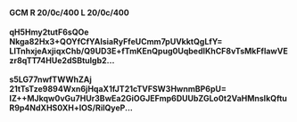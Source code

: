 #### GCM R 20/0c/400 L 20/0c/400
**qH5Hmy2tutF6sQOe**<br/>**Nkga82Hx3+QOYfCfYAlsiaRyFfeUCmm7pUVkktQgLfY=**<br/>**LlTnhxjeAxjiqxChb/Q9UD3E+fTmKEnQpug0UqbedIKhCF8vTsMkFflawVEzr8qTT74HUe2dSBtulgb2...**<br/><br/>
**s5LG77nwfTWWhZAj**<br/>**21tTsTze9894Wxn6jHqaX1fJT21cTVFSW3HwnmBP6pU=**<br/>**IZ++MJkqw0vGu7HUr3BwEa2GiOGJEFmp6DUUbZGLo0t2VaHMnslkQftuR9p4NdXHS0XH+lOS/RilQyeP...**